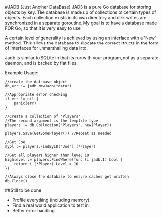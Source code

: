 #JADB (Just Another DataBase)
JADB is a pure Go database for storing objects by key. The database is made up of collections of certain types of objects. Each collection exists in its own directory and disk writes are synchronized in a separate goroutine. My goal is to have a database made FOR Go, so that it is very easy to use.

A certain level of generality is achieved by using an interface with a 'New' method.
This allows the database to allocate the correct structs in the form of interfaces
for unmarshalling data into.

Jadb is similar to SQLite in that its run with your program, not as a separate daemon, and is backed by flat files. 

Example Usage:

    //create the database object
	db,err := jadb.NewJadb("data")
	
	//Appropriate error checking
	if err != nil {
		panic(err)
	}

	//Create a collection of 'Players'
	//The second argument is the template type
	players := db.Collection("Players", new(Player))

	players.Save(GetSomePlayer()) //Repeat as needed

	//Get Joe
	mypl := players.FindByID("Joe").(*Player)

	//Get all players higher than level 10
	highlevel := players.FindWhere(func (i jadb.I) bool {
		return i.(*Player).Level > 10
	})

	//Always close the database to ensure caches get written
	db.Close()

##Still to be done
- Profile everything (including memory)
- Find a real world application to test in
- Better error handling
